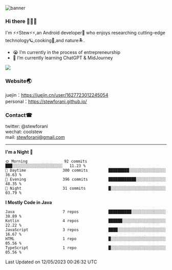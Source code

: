 ![banner](https://github.com/stewForAni/stewForAni.github.io/blob/main/css/images/banner.png?raw=true)
### Hi there 👋👋👋
I'm ⚡⚡Stew⚡⚡,an Android developer🤖 who enjoys researching cutting-edge technology🪐,cooking🍔,and nature🏝.
- 😭 I’m currently in the process of entrepreneurship
- 🧐 I’m currently learning ChatGPT & MidJourney

![](https://github-readme-stats.vercel.app/api?username=stewforani)

### Website🌏
juejin：https://juejin.cn/user/1627723012245054</br>
personal：https://stewforani.github.io/

### Contact☎
twitter: @stewforani</br>
wechat: coolstew</br>
mail: stewforani@gmail.com

---

<!--START_SECTION:waka-->
**I'm a Night 🦉** 

```text
🌞 Morning                92 commits          ███░░░░░░░░░░░░░░░░░░░░░░   11.23 % 
🌆 Daytime                300 commits         █████████░░░░░░░░░░░░░░░░   36.63 % 
🌃 Evening                396 commits         ████████████░░░░░░░░░░░░░   48.35 % 
🌙 Night                  31 commits          █░░░░░░░░░░░░░░░░░░░░░░░░   03.79 % 
```


**I Mostly Code in Java** 

```text
Java                     7 repos             ██████████░░░░░░░░░░░░░░░   38.89 % 
Kotlin                   4 repos             ██████░░░░░░░░░░░░░░░░░░░   22.22 % 
JavaScript               3 repos             ████░░░░░░░░░░░░░░░░░░░░░   16.67 % 
HTML                     1 repo              █░░░░░░░░░░░░░░░░░░░░░░░░   05.56 % 
TypeScript               1 repo              █░░░░░░░░░░░░░░░░░░░░░░░░   05.56 % 
```




 Last Updated on 12/05/2023 00:26:32 UTC
<!--END_SECTION:waka-->
